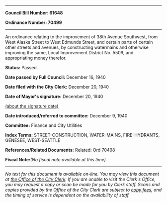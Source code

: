 

********

**Council Bill Number: 61648**
   
**Ordinance Number: 70499**
********

 An ordinance relating to the improvement of 38th Avenue Southwest, from West Alaska Street to West Edmunds Street, and certain parts of certain other streets and avenues, by constructing watermains and otherwise improving the same, Local Improvement District No. 5509, and appropriating money therefor.

**Status:** Passed
   
**Date passed by Full Council:** December 16, 1940
   
**Date filed with the City Clerk:** December 20, 1940
   
**Date of Mayor's signature:** December 20, 1940
   
[(about the signature date)](/~public/approvaldate.htm)
   
   
   
**Date introduced/referred to committee:** December 9, 1940
   
**Committee:** Finance and City Utilities
   
   
**Index Terms:** STREET-CONSTRUCTION, WATER-MAINS, FIRE-HYDRANTS, GENESEE, WEST-SEATTLE

**References/Related Documents:** Related: Ord 70498

**Fiscal Note:**_(No fiscal note available at this time)_
********

_No text for this document is available on-line. You may view this document at [the Office of the City Clerk](http://www.seattle.gov/leg/clerk/contactUs.htm). If you are unable to visit the Clerk's Office, you may request a copy or scan be made for you by Clerk staff. Scans and copies provided by the Office of the City Clerk are subject to [copy fees](http://clerk.seattle.gov/~public/clerkfees.htm), and the timing of service is dependent on the availability of staff._


